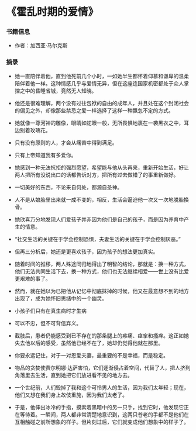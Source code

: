 # 《霍乱时期的爱情》

### 书籍信息

- 作者：加西亚·马尔克斯


### 摘录

- 她一直陪伴着他，直到他死前几个小时，一如她半生都怀着仰慕和谦卑的温柔陪伴着他一样。这种情感几乎与爱情无异，但在这座连国家机密都处于众人掌控之中的昏睡省城，竟然无人知晓。

- 他还是很难理解，两个没有过往包袱的自由的成年人，并且处在这个封闭社会的偏见之外，却像那些禁忌之爱一样选择了这样一种飘忽不定的方式。

- 她就像一尊河神的雕像，眼睛如蛇眼一般，无所畏惧地裹在一袭黑衣之中，耳边别着玫瑰花。

- 只有没有原则的人，才会从痛苦中得到满足。

- 只有上帝知道我有多爱你。

- 她感到一种无法抗拒的强烈愿望，希望能与他从头再来，重新开始生活，好让两人把所有没说出口的话都告诉对方，把所有过去做错了的事重新做好。

- 一切美好的东西，不论来自何处，都源自圣神。

- 人不是从娘胎里出来就一成不变的，相反，生活会逼迫他一次又一次地脱胎换骨。

- 她欣喜万分地发现人们爱孩子并非因为他们是自己的孩子，而是因为养育中产生的情意。

- “社交生活的关键在于学会控制恐惧，夫妻生活的关键在于学会控制厌恶。”

- 但再三分析后，她还是更喜欢孩子，因为孩子的想法更加真实。

- 随着时间的推移，两人殊途同归地得出了明智的结论，那就是：换一种方式，他们无法共同生活下去，换一种方式，他们也无法继续相爱——世上没有比爱更艰难的事了。

- 然而，就在她以为已把他从记忆中彻底抹掉的时候，他又在最意想不到的地方出现了，成为她怀旧思绪中的一个幽灵。

- 小孩子们只有在真生病时才生病

- 可以不忠，但不可背信弃义。

- 截肢后，患者仍能感受到已不存在的那条腿上的疼痛、痉挛和搔痒。这正如她失去他以后的感受，虽然他已经不在了，她却仍觉得他就在那里。

- 你要永远记住，对于一对恩爱夫妻，最重要的不是幸福，而是稳定。

- 物品的贪婪使费尔明娜·达萨害怕，它们逐渐侵占着空间，代替了人，把人挤到角落里去生活，直到她把它们放进看不见的地方去。

- 一个世纪前，人们毁掉了我和这个可怜男人的生活，因为我们太年轻；现在，他们又想在我们身上故伎重施，因为我们太老了。

- 于是，他伸出冰冷的手指，摸索着黑暗中的另一只手，找到它时，他发现它正在等待着。一瞬间，两人都非常清楚地意识到，这两只苍老的手都不是他们在互相触碰之前所想象的样子。但片刻过后，它们就变成他们想象中的样子了。
